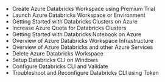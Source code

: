* Create Azure Databricks Workspace using Premium Trial
* Launch Azure Databricks Workspace or Environment
* Getting Started with Databricks Clusters on Azure
* Increase Azure Quota for Databricks Clusters
* Getting Started with Databricks Notebook on Azure
* Overview of Azure Databricks Workspace Infrastructure
* Overview of Azure Databricks and other Azure Services
* Delete Azure Databricks Workspace
* Setup Databricks CLI on Windows
* Configure Databricks CLI and Validate
* Troubleshoot and Reconfigure Databricks CLI using Token
